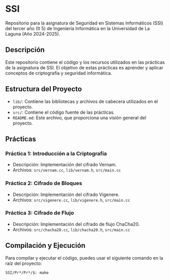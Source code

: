 # SSI

Repositorio para la asignatura de Seguridad en Sistemas Informáticos (SSI) del tercer año (It 5) de Ingeniería Informática en la Universidad de La Laguna (Año 2024-2025).

## Descripción

Este repositorio contiene el código y los recursos utilizados en las prácticas de la asignatura de SSI. El objetivo de estas prácticas es aprender y aplicar conceptos de criptografía y seguridad informática.

## Estructura del Proyecto

- `lib/`: Contiene las bibliotecas y archivos de cabecera utilizados en el proyecto.
- `src/`: Contiene el código fuente de las prácticas.
- `README.md`: Este archivo, que proporciona una visión general del proyecto.

## Prácticas

### Práctica 1: Introducción a la Criptografía
- Descripción: Implementación del cifrado Vernam.
- Archivos: `src/vernam.cc`, `lib/vernam.h`, `src/main.cc`

### Práctica 2: Cifrado de Bloques
- Descripción: Implementación del cifrado Vigenere.
- Archivos: `src/vigenere.cc`, `lib/vigenere.h`, `src/main.cc`

### Práctica 3: Cifrado de Flujo
- Descripción: Implementación del cifrado de flujo ChaCha20.
- Archivos: `src/chacha20.cc`, `lib/chacha20.h`, `src/main.cc`

## Compilación y Ejecución

Para compilar y ejecutar el código, puedes usar el siguiente comando en la raíz del proyecto:

```sh
SSI/Pr*/Pr*/$: make

